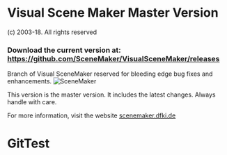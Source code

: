 # Visual Scene Maker Master Version

(c) 2003-18. All rights reserved

### Download the current version at: https://github.com/SceneMaker/VisualSceneMaker/releases


Branch of Visual SceneMaker reserved for bleeding edge bug fixes and enhancements.
![SceneMaker](http://scenemaker.dfki.de/images/scenemaker/workspace.png)

This version is the master version. It includes the latest changes. Always handle with care.

For more information, visit the website 
[scenemaker.dfki.de](http://scenemaker.dfki.de)
# GitTest

